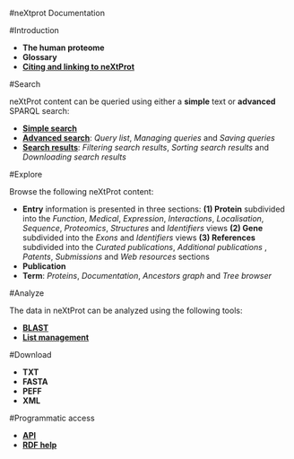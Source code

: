 #neXtprot Documentation

#Introduction

* **The human proteome**
* **Glossary**
* **[Citing and linking to neXtProt](/pages/citing-nextprot)**

#Search

neXtProt content can be queried using either a **simple** text or **advanced** SPARQL search:

* **[Simple search](/help/learn-simple-search)**
* **[Advanced search](/help/learn-advanced-search)**: _Query list_, _Managing queries_ and _Saving queries_
* **[Search results](/help/learn-search-results)**: _Filtering search results_, _Sorting search results_ and _Downloading search results_

#Explore

Browse the following neXtProt content:

* **Entry** information is presented in three sections: 
**(1) Protein** subdivided into the _Function_, _Medical_, _Expression_, _Interactions_, _Localisation_, _Sequence_, _Proteomics_, _Structures_ and _Identifiers_ views
**(2) Gene** subdivided into the _Exons_ and _Identifiers_ views
**(3) References** subdivided into the _Curated publications_, _Additional publications_ , _Patents_, _Submissions_ and _Web resources_ sections
* **Publication**
* **Term**: _Proteins_, _Documentation_, _Ancestors graph_ and _Tree browser_ 


#Analyze

The data in neXtProt can be analyzed using the following tools:

* **[BLAST]()** 
* **[List management](/help/learn-protein-lists)** 

#Download

* **TXT**
* **FASTA**
* **PEFF**
* **XML**

#Programmatic access

* **[API](/help/learn-developer-api)**
* **[RDF help](/help/learn-developer-api)** 
